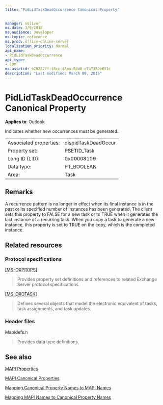 ```yaml
---
title: "PidLidTaskDeadOccurrence Canonical Property"
 
 
manager: soliver
ms.date: 3/9/2015
ms.audience: Developer
ms.topic: reference
ms.prod: office-online-server
localization_priority: Normal
api_name:
- PidLidTaskDeadOccurrence
api_type:
- COM
ms.assetid: e78287ff-f8cc-45ea-8da8-e7a7359e651c
description: "Last modified: March 09, 2015"
---
```


# PidLidTaskDeadOccurrence Canonical Property

  
  
**Applies to**: Outlook 
  
Indicates whether new occurrences must be generated.
  
|||
|:-----|:-----|
|Associated properties:  <br/> |dispidTaskDeadOccur  <br/> |
|Property set:  <br/> |PSETID_Task  <br/> |
|Long ID (LID):  <br/> |0x00008109  <br/> |
|Data type:  <br/> |PT_BOOLEAN  <br/> |
|Area:  <br/> |Task  <br/> |
   
## Remarks

A recurrence pattern is no longer in effect when its final instance is in the past or its specified number of instances has been generated. The client sets this property to FALSE for a new task or to TRUE when it generates the last instance of a recurring task. When you copy a task to generate a new instance, this property is set to TRUE on the copy, which is the completed instance.
  
## Related resources

### Protocol specifications

[[MS-OXPROPS]](http://msdn.microsoft.com/library/f6ab1613-aefe-447d-a49c-18217230b148%28Office.15%29.aspx)
  
> Provides property set definitions and references to related Exchange Server protocol specifications.
    
[[MS-OXOTASK]](http://msdn.microsoft.com/library/55600ec0-6195-4730-8436-59c7931ef27e%28Office.15%29.aspx)
  
> Defines several objects that model the electronic equivalent of tasks, task assignments, and task updates. 
    
### Header files

Mapidefs.h
  
> Provides data type definitions.
    
## See also



[MAPI Properties](mapi-properties.md)
  
[MAPI Canonical Properties](mapi-canonical-properties.md)
  
[Mapping Canonical Property Names to MAPI Names](mapping-canonical-property-names-to-mapi-names.md)
  
[Mapping MAPI Names to Canonical Property Names](mapping-mapi-names-to-canonical-property-names.md)

